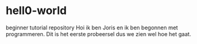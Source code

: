 # hell0-world
beginner tutorial repository
Hoi ik ben Joris en ik ben begonnen met programmeren. Dit is het eerste probeersel dus we zien wel hoe het gaat. 
